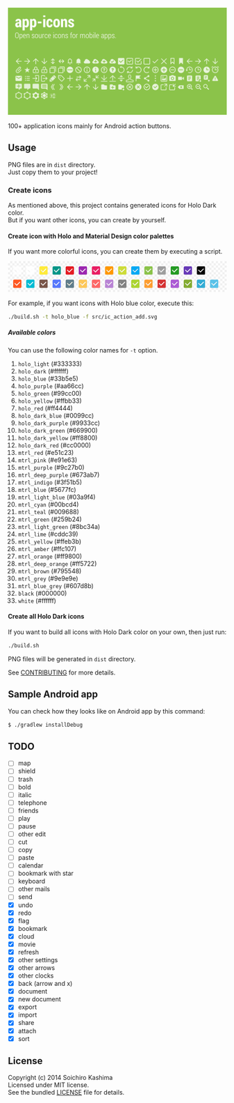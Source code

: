 ![](all.png "app-icons")

100+ application icons mainly for Android action buttons.  

## Usage

PNG files are in `dist` directory.  
Just copy them to your project!

### Create icons

As mentioned above, this project contains generated icons for Holo Dark color.  
But if you want other icons, you can create by yourself.

#### Create icon with Holo and Material Design color palettes

If you want more colorful icons, you can create them by executing a script.

![](colors.png)

For example, if you want icons with Holo blue color, execute this:

```sh
./build.sh -t holo_blue -f src/ic_action_add.svg
```

##### Available colors

You can use the following color names for `-t` option.

1. `holo_light` (#333333)
1. `holo_dark` (#ffffff)
1. `holo_blue` (#33b5e5)
1. `holo_purple` (#aa66cc)
1. `holo_green` (#99cc00)
1. `holo_yellow` (#ffbb33)
1. `holo_red` (#ff4444)
1. `holo_dark_blue` (#0099cc)
1. `holo_dark_purple` (#9933cc)
1. `holo_dark_green` (#669900)
1. `holo_dark_yellow` (#ff8800)
1. `holo_dark_red` (#cc0000)
1. `mtrl_red` (#e51c23)
1. `mtrl_pink` (#e91e63)
1. `mtrl_purple` (#9c27b0)
1. `mtrl_deep_purple` (#673ab7)
1. `mtrl_indigo` (#3f51b5)
1. `mtrl_blue` (#5677fc)
1. `mtrl_light_blue` (#03a9f4)
1. `mtrl_cyan` (#00bcd4)
1. `mtrl_teal` (#009688)
1. `mtrl_green` (#259b24)
1. `mtrl_light_green` (#8bc34a)
1. `mtrl_lime` (#cddc39)
1. `mtrl_yellow` (#ffeb3b)
1. `mtrl_amber` (#ffc107)
1. `mtrl_orange` (#ff9800)
1. `mtrl_deep_orange` (#ff5722)
1. `mtrl_brown` (#795548)
1. `mtrl_grey` (#9e9e9e)
1. `mtrl_blue_grey` (#607d8b)
1. `black` (#000000)
1. `white` (#ffffff)

#### Create all Holo Dark icons

If you want to build all icons with Holo Dark color on your own, then just run:

```sh
./build.sh
```

PNG files will be generated in `dist` directory.

See [CONTRIBUTING](CONTRIBUTING.md) for more details.

## Sample Android app

You can check how they looks like on Android app by this command:

```sh
$ ./gradlew installDebug
```

## TODO

- [ ] map
- [ ] shield
- [ ] trash
- [ ] bold
- [ ] italic
- [ ] telephone
- [ ] friends
- [ ] play
- [ ] pause
- [ ] other edit
- [ ] cut
- [ ] copy
- [ ] paste
- [ ] calendar
- [ ] bookmark with star
- [ ] keyboard
- [ ] other mails
- [ ] send
- [x] undo
- [x] redo
- [x] flag
- [x] bookmark
- [x] cloud
- [x] movie
- [x] refresh
- [x] other settings
- [x] other arrows
- [x] other clocks
- [x] back (arrow and x)
- [x] document
- [x] new document
- [x] export
- [x] import
- [x] share
- [x] attach
- [x] sort

## License

Copyright (c) 2014 Soichiro Kashima  
Licensed under MIT license.  
See the bundled [LICENSE](LICENSE) file for details.